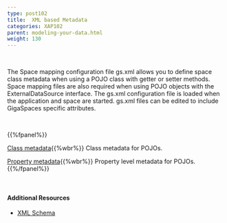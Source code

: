 ```yaml
---
type: post102
title:  XML based Metadata
categories: XAP102
parent: modeling-your-data.html
weight: 130
---
```


<br>

The Space mapping configuration file gs.xml allows you to define space class metadata when using a POJO class with getter or setter methods. Space mapping files are also required when using POJO objects with the ExternalDataSource interface. The gs.xml configuration file is loaded when the application and space are started. gs.xml files can be edited to include GigaSpaces specific attributes.

<br>


{{%fpanel%}}

[Class metadata](./pojo-xml-metadata-class.html){{%wbr%}}
Class metadata for POJOs.


[Property metadata](./pojo-xml-metadata-attribute.html){{%wbr%}}
Property level metadata for POJOs.
{{%/fpanel%}}

<br>

#### Additional Resources

- [XML Schema](/api_documentation/xap-{{%currentversion%}}.html)



